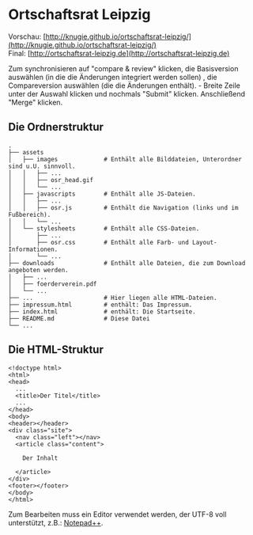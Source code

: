# Ortschaftsrat Leipzig

Vorschau: [http://knugie.github.io/ortschaftsrat-leipzig/](http://knugie.github.io/ortschaftsrat-leipzig/)  
Final: [http://ortschaftsrat-leipzig.de](http://ortschaftsrat-leipzig.de)

Zum synchronisieren auf "compare & review" klicken, die Basisversion auswählen (in die die Änderungen integriert werden sollen) , die Compareversion auswählen (die die Änderungen enthält). - Breite Zeile unter der Auswahl klicken und nochmals "Submit" klicken. Anschließend "Merge" klicken.

## Die Ordnerstruktur
    .
    ├── assets
    │   ├── images             # Enthält alle Bilddateien, Unterordner sind u.U. sinnvoll.
    │   │   ├── ...
    │   │   ├── osr_head.gif
    │   │   └── ...
    │   ├── javascripts        # Enthält alle JS-Dateien.
    │   │   ├── ...
    │   │   ├── osr.js         # Enthält die Navigation (links und im Fußbereich).
    │   │   └── ...
    │   └── stylesheets        # Enthält alle CSS-Dateien.
    │       ├── ...
    │       ├── osr.css        # Enthält alle Farb- und Layout-Informationen.
    │       └── ...
    ├── downloads              # Enthält alle Dateien, die zum Download angeboten werden.
    │   ├── ...
    │   ├── foerderverein.pdf
    │   └── ...
    ├── ...                    # Hier liegen alle HTML-Dateien.
    ├── impressum.html         # enthält: Das Impressum.
    ├── index.html             # enthält: Die Startseite.
    ├── README.md              # Diese Datei
    └── ...


## Die HTML-Struktur
    <!doctype html>
    <html>
    <head>
      ...
      <title>Der Titel</title>
      ...
    </head>
    <body>
    <header></header>
    <div class="site">
      <nav class="left"></nav>
      <article class="content">

        Der Inhalt

      </article>
    </div>
    <footer></footer>
    </body>
    </html>

Zum Bearbeiten muss ein Editor verwendet werden, der UTF-8 voll unterstützt, z.B.: [Notepad++](http://notepad-plus-plus.org/download/v6.5.2.html).
